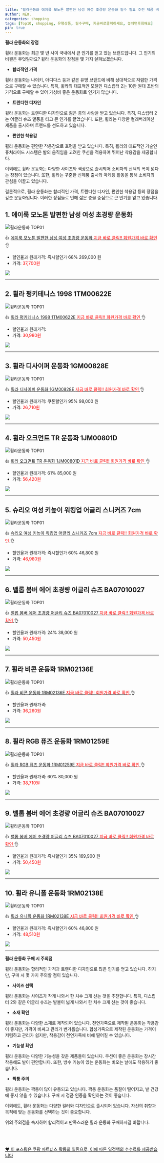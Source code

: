 ```yaml
---
title: "휠라운동화 에이룩 모노톤 발편한 남성 여성 초경량 운동화 필수 필요 추천 제품 비교 최저 가격 비교 장점 구매 후기 구매평"
author: NEO.
categories: shopping
tags: [Top10, shopping, 유행상품, 필수구매, 지금바로클릭하세요, 놓치면후회해요]
pin: true
---
```

**휠라 운동화의 장점**

휠라 운동화는 최근 몇 년 사이 국내에서 큰 인기를 얻고 있는 브랜드입니다. 그 인기의 비결은 무엇일까요? 휠라 운동화의 장점을 몇 가지 살펴보겠습니다.

* **합리적인 가격**

휠라 운동화는 나이키, 아디다스 등과 같은 유명 브랜드에 비해 상대적으로 저렴한 가격으로 구매할 수 있습니다. 특히, 휠라의 대표적인 모델인 디스럽터 2는 10만 원대 초반의 가격으로 구매할 수 있어 가성비 좋은 운동화로 인기가 많습니다.

* **트렌디한 디자인**

휠라 운동화는 트렌디한 디자인으로 젊은 층의 사랑을 받고 있습니다. 특히, 디스럽터 2는 어글리 슈즈 열풍을 타고 큰 인기를 끌었습니다. 또한, 휠라는 다양한 컬래버레이션 제품을 출시하며 트렌드를 선도하고 있습니다.

* **편안한 착용감**

휠라 운동화는 편안한 착용감으로 호평을 받고 있습니다. 특히, 휠라의 대표적인 기술인 퓨처라이드 시스템은 발의 움직임을 고려한 쿠션을 적용하여 뛰어난 착용감을 제공합니다.

이외에도 휠라 운동화는 다양한 사이즈와 색상으로 출시되어 소비자의 선택의 폭이 넓다는 장점이 있습니다. 또한, 휠라는 꾸준한 신제품 출시와 마케팅 활동을 통해 소비자의 관심을 이끌고 있습니다.

결론적으로, 휠라 운동화는 합리적인 가격, 트렌디한 디자인, 편안한 착용감 등의 장점을 갖춘 운동화입니다. 이러한 장점들로 인해 젊은 층을 중심으로 큰 인기를 얻고 있습니다.

   

## 1. 에이룩 모노톤 발편한 남성 여성 초경량 운동화

![휠라운동화 TOP01](https://thumbnail6.coupangcdn.com/thumbnails/remote/490x490ex/image/retail/images/7182952298611202-f4368f0f-ee04-4265-9340-f2da70d28be6.jpg)


👍 [에이룩 모노톤 발편한 남성 여성 초경량 운동화 <font color=red> 지금 바로 클릭!! 회원가격 바로 확인 </font> ](https://link.coupang.com/re/AFFSDP?lptag=AF3617701&subid=GithubCoopas&pageKey=6654450152&traceid=V0-153&itemId=15257547371&vendorItemId=82478188132) 👌 


- 할인율과 원래가격: 즉시할인가 68%  269,000   원
- 가격: <span style='color:red'>37,700원</span>

[![](/discount_price.png)](https://link.coupang.com/re/AFFSDP?lptag=AF3617701&subid=GithubCoopas&pageKey=6654450152&traceid=V0-153&itemId=15257547371&vendorItemId=82478188132)

---


   

## 2. 휠라 펑키테니스 1998 1TM00622E

![휠라운동화 TOP01](https://thumbnail6.coupangcdn.com/thumbnails/remote/490x490ex/image/rs_quotation_api/pro4nxti/81bc62bb532b4e2da8c77590dcc1d23f.jpg)


👍 [휠라 펑키테니스 1998 1TM00622E <font color=red> 지금 바로 클릭!! 회원가격 바로 확인 </font> ](https://link.coupang.com/re/AFFSDP?lptag=AF3617701&subid=GithubCoopas&pageKey=6331037089&traceid=V0-153&itemId=13065433162&vendorItemId=80327982052) 👌 


- 할인율과 원래가격: 
- 가격: <span style='color:red'>30,980원</span>

[![](/discount_price.png)](https://link.coupang.com/re/AFFSDP?lptag=AF3617701&subid=GithubCoopas&pageKey=6331037089&traceid=V0-153&itemId=13065433162&vendorItemId=80327982052)

---


   

## 3. 휠라 디사이퍼 운동화 1GM00828E

![휠라운동화 TOP01](https://thumbnail10.coupangcdn.com/thumbnails/remote/490x490ex/image/retail/images/2022/01/26/14/1/13113d9c-30de-4818-bfb5-1899c4a99a3a.jpg)


👍 [휠라 디사이퍼 운동화 1GM00828E <font color=red> 지금 바로 클릭!! 회원가격 바로 확인 </font> ](https://link.coupang.com/re/AFFSDP?lptag=AF3617701&subid=GithubCoopas&pageKey=6329223903&traceid=V0-153&itemId=13079776483&vendorItemId=80341390286) 👌 


- 할인율과 원래가격: 쿠폰할인가 95%  98,000   원
- 가격: <span style='color:red'>26,710원</span>

[![](/discount_price.png)](https://link.coupang.com/re/AFFSDP?lptag=AF3617701&subid=GithubCoopas&pageKey=6329223903&traceid=V0-153&itemId=13079776483&vendorItemId=80341390286)

---


   

## 4. 휠라 오크먼트 TR 운동화 1JM00801D

![휠라운동화 TOP01](https://thumbnail7.coupangcdn.com/thumbnails/remote/490x490ex/image/retail/images/2812499353722484-3172662b-4199-44fe-b38d-8e38efda975a.JPG)


👍 [휠라 오크먼트 TR 운동화 1JM00801D <font color=red> 지금 바로 클릭!! 회원가격 바로 확인 </font> ](https://link.coupang.com/re/AFFSDP?lptag=AF3617701&subid=GithubCoopas&pageKey=1343373066&traceid=V0-153&itemId=13235783372&vendorItemId=80493846541) 👌 


- 할인율과 원래가격: 61%  85,000   원
- 가격: <span style='color:red'>56,420원</span>

[![](/discount_price.png)](https://link.coupang.com/re/AFFSDP?lptag=AF3617701&subid=GithubCoopas&pageKey=1343373066&traceid=V0-153&itemId=13235783372&vendorItemId=80493846541)

---


   

## 5. 슈리오 여성 키높이 워킹업 어글리 스니커즈 7cm

![휠라운동화 TOP01](https://thumbnail7.coupangcdn.com/thumbnails/remote/490x490ex/image/vendor_inventory/d0ae/6c465c34a53eaa39f62087fd0442bf1af468562aa008b52b0e27e6f22fdd.jpg)


👍 [슈리오 여성 키높이 워킹업 어글리 스니커즈 7cm <font color=red> 지금 바로 클릭!! 회원가격 바로 확인 </font> ](https://link.coupang.com/re/AFFSDP?lptag=AF3617701&subid=GithubCoopas&pageKey=7107763145&traceid=V0-153&itemId=19144204143&vendorItemId=86159937063) 👌 


- 할인율과 원래가격: 즉시할인가 60%  46,800   원
- 가격: <span style='color:red'>46,980원</span>

[![](/discount_price.png)](https://link.coupang.com/re/AFFSDP?lptag=AF3617701&subid=GithubCoopas&pageKey=7107763145&traceid=V0-153&itemId=19144204143&vendorItemId=86159937063)

---


   

## 6. 밸롭 봄버 에어 초경량 어글리 슈즈 BA07010027

![휠라운동화 TOP01](https://thumbnail6.coupangcdn.com/thumbnails/remote/490x490ex/image/retail/images/3054130726099085-fa4eb5f9-ad34-4b87-873c-6a757ec0c216.jpg)


👍 [밸롭 봄버 에어 초경량 어글리 슈즈 BA07010027 <font color=red> 지금 바로 클릭!! 회원가격 바로 확인 </font> ](https://link.coupang.com/re/AFFSDP?lptag=AF3617701&subid=GithubCoopas&pageKey=1987806335&traceid=V0-153&itemId=3382110585&vendorItemId=71368762949) 👌 


- 할인율과 원래가격: 24%  38,000   원
- 가격: <span style='color:red'>50,450원</span>

[![](/discount_price.png)](https://link.coupang.com/re/AFFSDP?lptag=AF3617701&subid=GithubCoopas&pageKey=1987806335&traceid=V0-153&itemId=3382110585&vendorItemId=71368762949)

---


   

## 7. 휠라 비콘 운동화 1RM02136E

![휠라운동화 TOP01](https://thumbnail8.coupangcdn.com/thumbnails/remote/490x490ex/image/retail/images/4111794929139742-2715153b-7de9-4a22-bfb5-13e9a0212e0d.jpg)


👍 [휠라 비콘 운동화 1RM02136E <font color=red> 지금 바로 클릭!! 회원가격 바로 확인 </font> ](https://link.coupang.com/re/AFFSDP?lptag=AF3617701&subid=GithubCoopas&pageKey=6427582527&traceid=V0-153&itemId=13856597429&vendorItemId=81106594839) 👌 


- 할인율과 원래가격: 
- 가격: <span style='color:red'>36,260원</span>

[![](/discount_price.png)](https://link.coupang.com/re/AFFSDP?lptag=AF3617701&subid=GithubCoopas&pageKey=6427582527&traceid=V0-153&itemId=13856597429&vendorItemId=81106594839)

---


   

## 8. 휠라 RGB 퓨즈 운동화 1RM01259E

![휠라운동화 TOP01](https://thumbnail9.coupangcdn.com/thumbnails/remote/490x490ex/image/rs_quotation_api/czkiwvhi/33193feed28e474886df9a8fd6d9bf14.jpg)


👍 [휠라 RGB 퓨즈 운동화 1RM01259E <font color=red> 지금 바로 클릭!! 회원가격 바로 확인 </font> ](https://link.coupang.com/re/AFFSDP?lptag=AF3617701&subid=GithubCoopas&pageKey=6329093451&traceid=V0-153&itemId=13238876719&vendorItemId=80496914704) 👌 


- 할인율과 원래가격: 60%  80,000   원
- 가격: <span style='color:red'>38,710원</span>

[![](/discount_price.png)](https://link.coupang.com/re/AFFSDP?lptag=AF3617701&subid=GithubCoopas&pageKey=6329093451&traceid=V0-153&itemId=13238876719&vendorItemId=80496914704)

---


   

## 9. 밸롭 봄버 에어 초경량 어글리 슈즈 BA07010027

![휠라운동화 TOP01](https://thumbnail8.coupangcdn.com/thumbnails/remote/490x490ex/image/retail/images/2020/08/21/20/7/a36a5162-4f47-468b-b81a-e1ccdf091de2.jpg)


👍 [밸롭 봄버 에어 초경량 어글리 슈즈 BA07010027 <font color=red> 지금 바로 클릭!! 회원가격 바로 확인 </font> ](https://link.coupang.com/re/AFFSDP?lptag=AF3617701&subid=GithubCoopas&pageKey=1987806335&traceid=V0-153&itemId=3382110572&vendorItemId=71368762848) 👌 


- 할인율과 원래가격: 즉시할인가 35%  169,900   원
- 가격: <span style='color:red'>50,450원</span>

[![](/discount_price.png)](https://link.coupang.com/re/AFFSDP?lptag=AF3617701&subid=GithubCoopas&pageKey=1987806335&traceid=V0-153&itemId=3382110572&vendorItemId=71368762848)

---


   

## 10. 휠라 유니폴 운동화 1RM02138E

![휠라운동화 TOP01](https://thumbnail10.coupangcdn.com/thumbnails/remote/490x490ex/image/retail/images/2805234787606414-0f8d21ae-8ff7-4cb8-ba9f-d3be3b26c9f1.jpg)


👍 [휠라 유니폴 운동화 1RM02138E <font color=red> 지금 바로 클릭!! 회원가격 바로 확인 </font> ](https://link.coupang.com/re/AFFSDP?lptag=AF3617701&subid=GithubCoopas&pageKey=6427582603&traceid=V0-153&itemId=13856597771&vendorItemId=81106595170) 👌 


- 할인율과 원래가격: 즉시할인가 60%  46,800   원
- 가격: <span style='color:red'>48,510원</span>

[![](/discount_price.png)](https://link.coupang.com/re/AFFSDP?lptag=AF3617701&subid=GithubCoopas&pageKey=6427582603&traceid=V0-153&itemId=13856597771&vendorItemId=81106595170)

---
**휠라 운동화 구매 시 주의점**

휠라 운동화는 합리적인 가격과 트렌디한 디자인으로 많은 인기를 얻고 있습니다. 하지만, 구매 시 몇 가지 주의할 점이 있습니다.

* **사이즈 선택**

휠라 운동화는 사이즈가 작게 나와서 한 치수 크게 신는 것을 추천합니다. 특히, 디스럽터 2와 같은 어글리 슈즈는 발볼이 넓게 나와서 한 치수 크게 신는 것이 좋습니다.

* **소재 확인**

휠라 운동화는 다양한 소재로 제작되어 있습니다. 천연가죽으로 제작된 운동화는 착용감이 좋지만, 가격이 비싸고 관리가 번거롭습니다. 합성가죽으로 제작된 운동화는 가격이 저렴하고 관리가 쉽지만, 착용감이 천연가죽에 비해 떨어질 수 있습니다.

* **기능성 확인**

휠라 운동화는 다양한 기능성을 갖춘 제품들이 있습니다. 쿠션이 좋은 운동화는 장시간 착용해도 발이 편안합니다. 또한, 방수 기능이 있는 운동화는 비오는 날에도 착용하기 좋습니다.

* **짝퉁 주의**

휠라 운동화는 짝퉁이 많이 유통되고 있습니다. 짝퉁 운동화는 품질이 떨어지고, 발 건강에 좋지 않을 수 있습니다. 구매 시 정품 인증을 확인하는 것이 좋습니다.

이외에도, 휠라 운동화는 다양한 컬러와 디자인으로 출시되어 있습니다. 자신의 취향과 목적에 맞는 운동화를 선택하는 것이 중요합니다.

위의 주의점을 숙지하여 합리적이고 만족스러운 휠라 운동화 구매하시길 바랍니다.<br><br><br><br><br> [ ❤  이 포스팅은 쿠팡 파트너스 활동의 일환으로, 이에 따른 일정액의 수수료를 제공받습니다](https://link.coupang.com/a/bcEFyh)